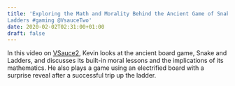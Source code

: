 ```yaml
---
title: 'Exploring the Math and Morality Behind the Ancient Game of Snakes and
Ladders #gaming @VsauceTwo'
date: 2020-02-02T02:31:00+01:00
draft: false
---
```


In this video on [VSauce2](https://www.youtube.com/channel/UCqmugCqELzhIMNYnsjScXXw), Kevin looks at the ancient board game, Snake and Ladders, and discusses its built-in moral lessons and the implications of its mathematics. He also plays a game using an electrified board with a surprise reveal after a successful trip up the ladder.